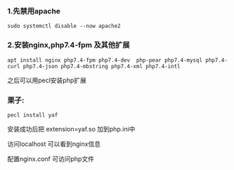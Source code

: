 ### 1.先禁用apache
```
sudo systemctl disable --now apache2
```
### 2.安装nginx,php7.4-fpm 及其他扩展

```
apt install nginx php7.4-fpm php7.4-dev  php-pear php7.4-mysql php7.4-curl php7.4-json php7.4-mbstring php7.4-xml php7.4-intl
```
之后可以用pecl安装php扩展

### 栗子:

```
pecl install yaf
```

安装成功后把 extension=yaf.so 加到php.ini中

访问localhost 可以看到nginx信息

配置nginx.conf 可访问php文件
